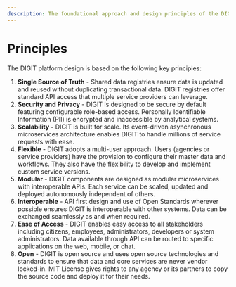 ```yaml
---
description: The foundational approach and design principles of the DIGIT platform
---
```


# Principles

The DIGIT platform design is based on the following key principles:

1. **Single Source of Truth** - Shared data registries ensure data is updated and reused without duplicating transactional data. DIGIT registries offer standard API access that multiple service providers can leverage.
2. **Security and Privacy** - DIGIT is designed to be secure by default featuring configurable role-based access. Personally Identifiable Information (PII) is encrypted and inaccessible by analytical systems.&#x20;
3. **Scalability -** DIGIT is built for scale. Its event-driven asynchronous microservices architecture enables DIGIT to handle millions of service requests with ease.
4. **Flexible** - DIGIT adopts a multi-user approach. Users (agencies or service providers) have the provision to configure their master data and workflows. They also have the flexibility to develop and implement custom service versions.
5. &#x20;**Modular** - DIGIT components are designed as modular microservices with interoperable APIs. Each service can be scaled, updated and deployed autonomously independent of others.&#x20;
6. **Interoperable** - API first design and use of Open Standards wherever possible ensures DIGIT is interoperable with other systems. Data can be exchanged seamlessly as and when required.
7. **Ease of Access** - DIGIT enables easy access to all stakeholders including citizens, employees, administrators, developers or system administrators. Data available through API can be routed to specific applications on the web, mobile, or chat.
8. **Open** - DIGIT is open source and uses open source technologies and standards to ensure that data and core services are never vendor locked-in. MIT License gives rights to any agency or its partners to copy the source code and deploy it for their needs.

